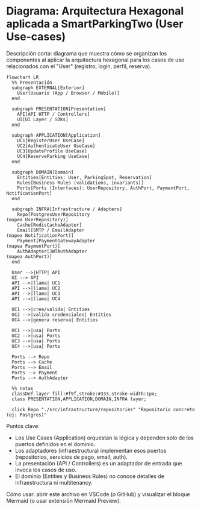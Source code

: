 # Diagrama: Arquitectura Hexagonal aplicada a SmartParkingTwo (User Use-cases)

Descripción corta: diagrama que muestra cómo se organizan los componentes al aplicar la arquitectura hexagonal para los casos de uso relacionados con el "User" (registro, login, perfil, reserva).

```mermaid
flowchart LR
  %% Presentación
  subgraph EXTERNAL[Exterior]
    User[Usuario (App / Browser / Mobile)]
  end

  subgraph PRESENTATION[Presentation]
    API[API HTTP / Controllers]
    UI[UI Layer / SDKs]
  end

  subgraph APPLICATION[Application]
    UC1[RegisterUser UseCase]
    UC2[AuthenticateUser UseCase]
    UC3[UpdateProfile UseCase]
    UC4[ReserveParking UseCase]
  end

  subgraph DOMAIN[Domain]
    Entities[Entities: User, ParkingSpot, Reservation]
    Rules[Business Rules (validations, invariants)]
    Ports[Ports (Interfaces): UserRepository, AuthPort, PaymentPort, NotificationPort]
  end

  subgraph INFRA[Infrastructure / Adapters]
    Repo[PostgresUserRepository
(mapea UserRepository)]
    Cache[RedisCacheAdapter]
    Email[SMTP / EmailAdapter
(mapea NotificationPort)]
    Payment[PaymentGatewayAdapter
(mapea PaymentPort)]
    AuthAdapter[JWTAuthAdapter
(mapea AuthPort)]
  end

  User -->|HTTP| API
  UI --> API
  API -->|llama| UC1
  API -->|llama| UC2
  API -->|llama| UC3
  API -->|llama| UC4

  UC1 -->|crea/valida| Entities
  UC2 -->|valida credenciales| Entities
  UC4 -->|genera reserva| Entities

  UC1 -->|usa| Ports
  UC2 -->|usa| Ports
  UC3 -->|usa| Ports
  UC4 -->|usa| Ports

  Ports --> Repo
  Ports --> Cache
  Ports --> Email
  Ports --> Payment
  Ports --> AuthAdapter

  %% notas
  classDef layer fill:#f9f,stroke:#333,stroke-width:1px;
  class PRESENTATION,APPLICATION,DOMAIN,INFRA layer;

  click Repo "./src/infrastructure/repositories" "Repositorio concreto (ej: Postgres)"
```

Puntos clave:
- Los Use Cases (Application) orquestan la lógica y dependen solo de los puertos definidos en el dominio.
- Los adaptadores (infraestructura) implementan esos puertos (repositorios, servicios de pago, email, auth).
- La presentación (API / Controllers) es un adaptador de entrada que invoca los casos de uso.
- El dominio (Entities y Business Rules) no conoce detalles de infraestructura ni multitenancy.

Cómo usar: abrir este archivo en VSCode (o GitHub) y visualizar el bloque Mermaid (o usar extensión Mermaid Preview).
